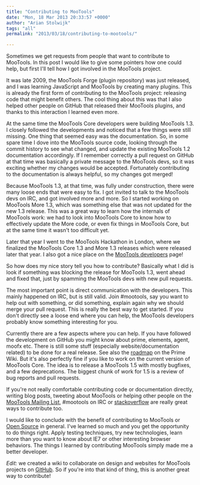 ```yaml
---
title: "Contributing to MooTools"
date: "Mon, 18 Mar 2013 20:33:57 +0000"
author: "Arian Stolwijk"
tags: "all"
permalink: "2013/03/18/contributing-to-mootools/"

---
```

Sometimes we get requests from people that want to contribute to MooTools. In this post I would like to give some pointers how one could help, but first I'll tell how I got involved in the MooTools project.

It was late 2009, the MooTools Forge (plugin repository) was just released, and I was learning JavaScript and MooTools by creating many plugins. This is already the first form of contributing to the MooTools project: releasing code that might benefit others. The cool thing about this was that I also helped other people on GitHub that released their MooTools plugins, and thanks to this interaction I learned even more.

At the same time the MooTools Core developers were building MooTools 1.3. I closely followed the developments and noticed that a few things were still missing. One thing that seemed easy was the documentation. So, in some spare time I dove into the MooTools source code, looking through the commit history to see what changed, and update the existing MooTools 1.2 documentation accordingly. If I remember correctly a pull request on GitHub at that time was basically a private message to the MooTools devs, so it was exciting whether my changes would be accepted. Fortunately contributing to the documentation is always helpful, so my changes got merged!

Because MooTools 1.3, at that time, was fully under construction, there were many loose ends that were easy to fix. I got invited to talk to the MooTools devs on IRC, and got involved more and more. So I started working on MooTools More 1.3, which was something else that was not updated for the new 1.3 release. This was a great way to learn how the internals of MooTools work: we had to look into MooTools Core to know how to effectively update the More code, or even fix things in MooTools Core, but at the same time it wasn't too difficult yet.

Later that year I went to the MooTools Hackathon in London, where we finalized the MooTools Core 1.3 and More 1.3 releases which were released later that year. I also got a nice place on the [MooTools developers](http://mootools.net/developers) page!

So how does my nice story tell you how to contribute? Basically what I did is look if something was blocking the release for MooTools 1.3, went ahead and fixed that, just by spamming the MooTools devs with new pull requests. 

The most important point is direct communication with the developers. This mainly happened on IRC, but is still valid. Join #mootools, say you want to help out with something, or did something, explain again why we should merge your pull request. This is really the best way to get started. If you don't directly see a loose end where you can help, the MooTools developers probably know something interesting for you.

Currently there are a few aspects where you can help. If you have followed the development on GitHub you might know about prime, elements, agent, moofx etc. There is still some stuff (especially website/documentation related) to be done for a real release. See also the [roadmap](https://github.com/mootools/prime/wiki/Roadmap) on the Prime Wiki.
But it's also perfectly fine if you like to work on the current version of MooTools Core. The idea is to release a MooTools 1.5 with mostly bugfixes, and a few deprecations. The biggest chunk of work for 1.5 is a review of bug reports and pull requests.

If you're not really comfortable contributing code or documentation directly, writing blog posts, tweeting about MooTools or helping other people on the [MooTools Mailing List](https://groups.google.com/forum/?fromgroups#!forum/mootools-users), #mootools on IRC or [stackoverflow](http://stackoverflow.com/questions/tagged/mootools) are really great ways to contribute too.

I would like to conclude with the benefit of contributing to MooTools or [Open Source](https://www.google.com/search?q=why+contribute+to+open+source) in general. I've learned so much and you get the opportunity to do things right. Apply testing techniques, try new technologies, learn more than you want to know about IE7 or other interesting browser behaviors. The things I learned by contributing MooTools simply made me a better developer.

*Edit:* we created a wiki to collaborate on design and websites for MooTools projects on [GitHub](https://github.com/mootools/website/wiki). So if you're into that kind of thing, this is another great way to contribute!